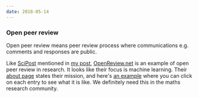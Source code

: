 ```yaml
---
date: 2018-05-14
---
```


### Open peer review

Open peer review means peer review process where communications e.g. comments and responses are public.

Like [SciPost](https://scipost.org/) mentioned in [my post](/posts/2018-04-10-update-open-research.html), [OpenReview.net](https://openreview.net) is an example of open peer review in research. It looks like their focus is machine learning. Their [about page](https://openreview.net/about) states their mission, and here's [an example](https://openreview.net/group?id=ICLR.cc/2018/Conference) where you can click on each entry to see what it is like. We definitely need this in the maths research community.
